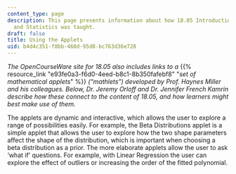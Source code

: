 ```yaml
---
content_type: page
description: This page presents information about how 18.05 Introduction to Probability
  and Statistics was taught.
draft: false
title: Using the Applets
uid: b4d4c351-f8bb-460d-95d8-bc763d36e728
---
```

*The OpenCourseWare site for 18.05 also includes links to a* {{% resource_link "e93fe0a3-f6d0-4eed-b8c1-8b350fafebf8" "*set of mathematical applets*" %}} *(“mathlets”) developed by Prof. Haynes Miller and his colleagues. Below, Dr. Jeremy Orloff and Dr. Jennifer French Kamrin describe how these connect to the content of 18.05, and how learners might best make use of them.*

The applets are dynamic and interactive, which allows the user to explore a range of possibilities easily. For example, the Beta Distributions applet is a simple applet that allows the user to explore how the two shape parameters affect the shape of the distribution, which is important when choosing a beta distribution as a prior. The more elaborate applets allow the user to ask ‘what if’ questions. For example, with Linear Regression the user can explore the effect of outliers or increasing the order of the fitted polynomial.
